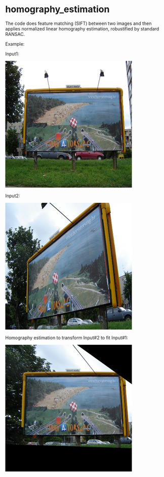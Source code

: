 # homography_estimation
 
 The code does feature matching (SIFT) between two images and then applies normalized linear homography estimation, robustified by standard RANSAC.
 
 Example: 
 
 Input1:
 
 <img src="https://github.com/nyakasko/homography_estimation/blob/main/data/horvat1.png" width="400" height="400">

 Input2:
 
  <img src="https://github.com/nyakasko/homography_estimation/blob/main/data/horvat2.png" width="400" height="400">

 Homography estimation to transform Input#2 to fit Input#1:
 
<img src="https://github.com/nyakasko/homography_estimation/blob/main/data/horvat_res.png" width="400" height="400">

 
